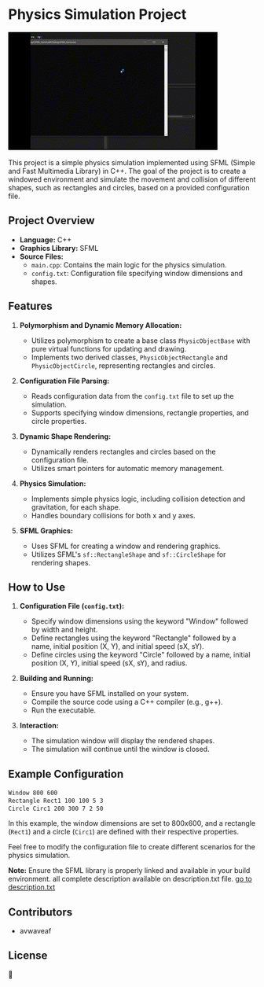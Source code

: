 # Physics Simulation Project

![](https://github.com/Avwaveaf/Object-Physic-SMFL-CPP-Practice/blob/master/sfml_physic_demo.gif)

This project is a simple physics simulation implemented using SFML (Simple and Fast Multimedia Library) in C++. The goal of the project is to create a windowed environment and simulate the movement and collision of different shapes, such as rectangles and circles, based on a provided configuration file.

## Project Overview

- **Language:** C++
- **Graphics Library:** SFML
- **Source Files:**
  - `main.cpp`: Contains the main logic for the physics simulation.
  - `config.txt`: Configuration file specifying window dimensions and shapes.

## Features

1. **Polymorphism and Dynamic Memory Allocation:**
   - Utilizes polymorphism to create a base class `PhysicObjectBase` with pure virtual functions for updating and drawing.
   - Implements two derived classes, `PhysicObjectRectangle` and `PhysicObjectCircle`, representing rectangles and circles.

2. **Configuration File Parsing:**
   - Reads configuration data from the `config.txt` file to set up the simulation.
   - Supports specifying window dimensions, rectangle properties, and circle properties.

3. **Dynamic Shape Rendering:**
   - Dynamically renders rectangles and circles based on the configuration file.
   - Utilizes smart pointers for automatic memory management.

4. **Physics Simulation:**
   - Implements simple physics logic, including collision detection and gravitation, for each shape.
   - Handles boundary collisions for both x and y axes.

5. **SFML Graphics:**
   - Uses SFML for creating a window and rendering graphics.
   - Utilizes SFML's `sf::RectangleShape` and `sf::CircleShape` for rendering shapes.

## How to Use

1. **Configuration File (`config.txt`):**
   - Specify window dimensions using the keyword "Window" followed by width and height.
   - Define rectangles using the keyword "Rectangle" followed by a name, initial position (X, Y), and initial speed (sX, sY).
   - Define circles using the keyword "Circle" followed by a name, initial position (X, Y), initial speed (sX, sY), and radius.

2. **Building and Running:**
   - Ensure you have SFML installed on your system.
   - Compile the source code using a C++ compiler (e.g., g++).
   - Run the executable.

3. **Interaction:**
   - The simulation window will display the rendered shapes.
   - The simulation will continue until the window is closed.

## Example Configuration

```plaintext
Window 800 600
Rectangle Rect1 100 100 5 3
Circle Circ1 200 300 7 2 50
```

In this example, the window dimensions are set to 800x600, and a rectangle (`Rect1`) and a circle (`Circ1`) are defined with their respective properties.

Feel free to modify the configuration file to create different scenarios for the physics simulation.

**Note:** Ensure the SFML library is properly linked and available in your build environment. 
all complete description available on description.txt file.
[go to description.txt](https://github.com/Avwaveaf/Object-Physic-SMFL-CPP-Practice/blob/master/SFML_Game/description.text)

## Contributors

- avwaveaf


## License
🤨
